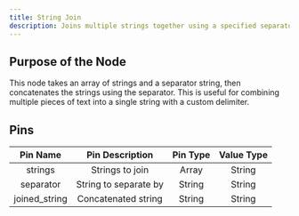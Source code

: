 ```yaml
---
title: String Join
description: Joins multiple strings together using a specified separator.
---
```


## Purpose of the Node
This node takes an array of strings and a separator string, then concatenates the strings using the separator. This is useful for combining multiple pieces of text into a single string with a custom delimiter.

## Pins
| Pin Name | Pin Description | Pin Type | Value Type |
|:----------:|:-------------:|:------:|:------:|
| strings | Strings to join | Array | String |
| separator | String to separate by | String | String |
| joined_string | Concatenated string | String | String |
